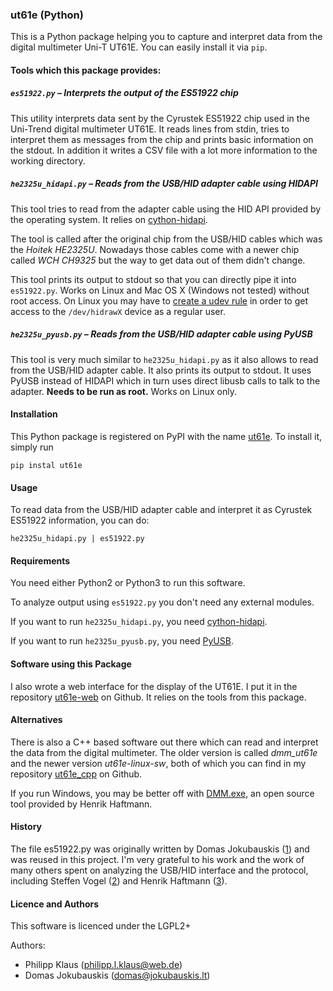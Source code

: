
### ut61e (Python)

This is a Python package helping you to capture and interpret data from
the digital multimeter Uni-T UT61E. You can easily install it via `pip`.

#### Tools which this package provides:

##### `es51922.py` – Interprets the output of the ES51922 chip

This utility interprets data sent by the Cyrustek ES51922 chip
used in the Uni-Trend digital multimeter UT61E.
It reads lines from stdin, tries to interpret them as messages
from the chip and prints basic information on the stdout.
In addition it writes a CSV file with a lot more information
to the working directory.

##### `he2325u_hidapi.py` – Reads from the USB/HID adapter cable using HIDAPI

This tool tries to read from the adapter cable using the HID API
provided by the operating system. It relies on [cython-hidapi][].

The tool is called after the original chip from the USB/HID cables
which was the *Hoitek HE2325U*. Nowadays those cables come with a
newer chip called *WCH CH9325* but the way to get data out of them
didn't change.

This tool prints its output to stdout so that you can directly
pipe it into `es51922.py`.
Works on Linux and Mac OS X (Windows not tested) without root access.
On Linux you may have to [create a udev rule][] in order to get access
to the `/dev/hidrawX` device as a regular user.


##### `he2325u_pyusb.py` – Reads from the USB/HID adapter cable using PyUSB

This tool is very much similar to `he2325u_hidapi.py` as it also
allows to read from the USB/HID adapter cable. It also prints its
output to stdout. It uses PyUSB instead of HIDAPI which in turn uses
direct libusb calls to talk to the adapter. **Needs to be run as root.** 
Works on Linux only.

#### Installation

This Python package is registered on PyPI with the name
[ut61e](https://pypi.python.org/pypi/ut61e).
To install it, simply run

    pip instal ut61e

#### Usage

To read data from the USB/HID adapter cable and interpret
it as Cyrustek ES51922 information, you can do:

    he2325u_hidapi.py | es51922.py

#### Requirements

You need either Python2 or Python3 to run this software.

To analyze output using `es51922.py` you don't need any external modules.

If you want to run `he2325u_hidapi.py`, you need [cython-hidapi][].

If you want to run `he2325u_pyusb.py`, you need [PyUSB][].

#### Software using this Package

I also wrote a web interface for the display of the UT61E.
I put it in the repository [ut61e-web][]
on Github. It relies on the tools from this package.

#### Alternatives

There is also a C++ based software out there which can read and interpret
the data from the digital multimeter. The older version is called
*dmm_ut61e* and the newer version *ut61e-linux-sw*, both of which
you can find in my repository [ut61e_cpp][] on Github.

If you run Windows, you may be better off with
[DMM.exe](http://www-user.tu-chemnitz.de/~heha/hs/UNI-T/),
an open source tool provided by Henrik Haftmann.

#### History

The file es51922.py was originally written by Domas Jokubauskis ([1][])
and was reused in this project. I'm very grateful to his work and
the work of many others spent on analyzing the USB/HID interface and the
protocol, including Steffen Vogel ([2][]) and Henrik Haftmann ([3][]).

#### Licence and Authors

This software is licenced under the LGPL2+

Authors:

* Philipp Klaus (<philipp.l.klaus@web.de>)
* Domas Jokubauskis (<domas@jokubauskis.lt>)

[cython-hidapi]: https://github.com/trezor/cython-hidapi
[PyUSB]: https://github.com/walac/pyusb
[create a udev rule]: https://github.com/signal11/hidapi/blob/master/udev/99-hid.rules
[ut61e-web]: https://github.com/pklaus/ut61e-web/
[ut61e_cpp]: https://github.com/pklaus/ut61e_cpp
[1]: https://bitbucket.org/kuzavas/dmm_es51922/
[2]: http://www.noteblok.net/2009/11/29/uni-trend-ut61e-digital-multimeter/
[3]: http://www-user.tu-chemnitz.de/~heha/bastelecke/Rund%20um%20den%20PC/hid-ser
